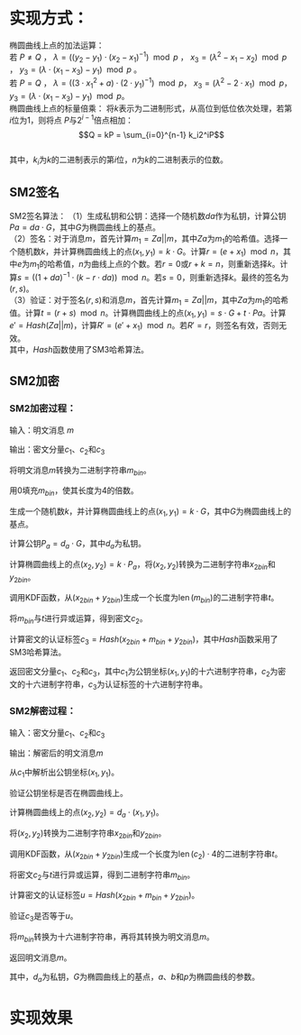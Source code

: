 # 实现方式：
椭圆曲线上点的加法运算：  
若 $P \neq Q$ ， $\lambda = ((y_2 - y_1) \cdot (x_2 - x_1)^{-1}) \mod p$ ， $x_3 = (\lambda^2 - x_1 - x_2) \mod p$ ， $y_3 = (\lambda \cdot (x_1 - x_3) - y_1) \mod p$ 。  
若 $P = Q$ ， $\lambda = ((3 \cdot x_1^2 + a) \cdot (2 \cdot y_1)^{-1}) \mod p$， $x_3 = (\lambda^2 - 2 \cdot x_1) \mod p$，$y_3 = (\lambda \cdot (x_1 - x_3) - y_1) \mod p$。  
椭圆曲线上点的标量倍乘：
将$k$表示为二进制形式，从高位到低位依次处理，若第 $i$位为1，则将点 $P$与$2^{i-1}$倍点相加：  
$$Q = kP = \sum_{i=0}^{n-1} k_i2^iP$$  
其中，$k_i$为$k$的二进制表示的第$i$位，$n$为$k$的二进制表示的位数。


## SM2签名
SM2签名算法：
（1）生成私钥和公钥：选择一个随机数$da$作为私钥，计算公钥$Pa = da \cdot G$，其中$G$为椭圆曲线上的基点。  
（2）签名：对于消息$m$，首先计算$m_1 = Za || m$，其中$Za$为$m_1$的哈希值。选择一个随机数$k$，并计算椭圆曲线上的点$(x_1, y_1) = k \cdot G$。计算$r = (e + x_1) \mod n$，其中$e$为$m_1$的哈希值，$n$为曲线上点的个数。若$r=0$或$r+k=n$，则重新选择$k$。计算$s = ((1 + da)^{-1} \cdot (k - r \cdot da)) \mod n$。若$s=0$，则重新选择$k$。最终的签名为$(r, s)$。  
（3）验证：对于签名$(r, s)$和消息$m$，首先计算$m_1 = Za || m$，其中$Za$为$m_1$的哈希值。计算$t = (r + s) \mod n$。计算椭圆曲线上的点$(x_1, y_1) = s \cdot G + t \cdot Pa$。计算$e' = Hash(Za || m)$，计算$R' = (e' + x_1) \mod n$。若$R'=r$，则签名有效，否则无效。  
其中，$Hash$函数使用了SM3哈希算法。
## SM2加密
### SM2加密过程：

输入：明文消息 $m$ 

输出：密文分量$c_1$、$c_2$和$c_3$

将明文消息$m$转换为二进制字符串$m_{bin}$。

用$0$填充$m_{bin}$，使其长度为$4$的倍数。

生成一个随机数$k$，并计算椭圆曲线上的点$(x_1, y_1) = k \cdot G$，其中$G$为椭圆曲线上的基点。

计算公钥$P_a = d_a \cdot G$，其中$d_a$为私钥。

计算椭圆曲线上的点$(x_2, y_2) = k \cdot P_a$，将$(x_2, y_2)$转换为二进制字符串$x_{2bin}$和$y_{2bin}$。

调用KDF函数，从$(x_{2bin} + y_{2bin})$生成一个长度为$\operatorname{len}(m_{bin})$的二进制字符串$t$。

将$m_{bin}$与$t$进行异或运算，得到密文$c_2$。

计算密文的认证标签$c_3 = Hash(x_{2bin} + m_{bin} + y_{2bin})$，其中$Hash$函数采用了SM3哈希算法。

返回密文分量$c_1$、$c_2$和$c_3$，其中$c_1$为公钥坐标$(x_1, y_1)$的十六进制字符串，$c_2$为密文的十六进制字符串，$c_3$为认证标签的十六进制字符串。

### SM2解密过程：

输入：密文分量$c_1$、$c_2$和$c_3$

输出：解密后的明文消息$m$

从$c_1$中解析出公钥坐标$(x_1, y_1)$。

验证公钥坐标是否在椭圆曲线上。

计算椭圆曲线上的点$(x_2, y_2) = d_a \cdot (x_1, y_1)$。

将$(x_2, y_2)$转换为二进制字符串$x_{2bin}$和$y_{2bin}$。

调用KDF函数，从$(x_{2bin}+ y_{2bin})$生成一个长度为$\operatorname{len}(c_2) \cdot 4$的二进制字符串$t$。

将密文$c_2$与$t$进行异或运算，得到二进制字符串$m_{bin}$。

计算密文的认证标签$u = Hash(x_{2bin} + m_{bin} + y_{2bin})$。

验证$c_3$是否等于$u$。

将$m_{bin}$转换为十六进制字符串，再将其转换为明文消息$m$。

返回明文消息$m$。

其中，$d_a$为私钥，$G$为椭圆曲线上的基点，$a$、$b$和$p$为椭圆曲线的参数。

# 实现效果

